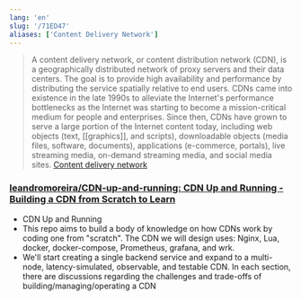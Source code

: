 ```yaml
---
lang: 'en'
slug: '/71ED47'
aliases: ['Content Delivery Network']
---
```


> A content delivery network, or content distribution network (CDN), is a geographically distributed network of proxy servers and their data centers. The goal is to provide high availability and performance by distributing the service spatially relative to end users. CDNs came into existence in the late 1990s to alleviate the Internet's performance bottlenecks as the Internet was starting to become a mission-critical medium for people and enterprises. Since then, CDNs have grown to serve a large portion of the Internet content today, including web objects (text, [[graphics]], and scripts), downloadable objects (media files, software, documents), applications (e-commerce, portals), live streaming media, on-demand streaming media, and social media sites. [Content delivery network](https://en.wikipedia.org/wiki/Content_delivery_network)

### [leandromoreira/CDN-up-and-running: CDN Up and Running - Building a CDN from Scratch to Learn](https://github.com/leandromoreira/cdn-up-and-running)

- CDN Up and Running
- This repo aims to build a body of knowledge on how CDNs work by coding one from "scratch". The CDN we will design uses: Nginx, Lua, docker, docker-compose, Prometheus, grafana, and wrk.
- We'll start creating a single backend service and expand to a multi-node, latency-simulated, observable, and testable CDN. In each section, there are discussions regarding the challenges and trade-offs of building/managing/operating a CDN
